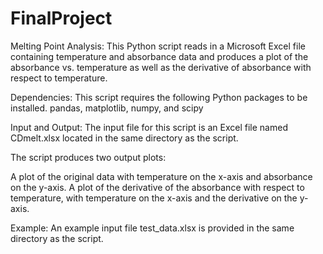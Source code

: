 # FinalProject
Melting Point Analysis:
This Python script reads in a Microsoft Excel file containing temperature and absorbance data and produces a plot of the absorbance vs. temperature as well as the derivative of absorbance with respect to temperature.

Dependencies:
This script requires the following Python packages to be installed.
pandas,
matplotlib,
numpy, and
scipy

Input and Output:
The input file for this script is an Excel file named CDmelt.xlsx located in the same directory as the script.

The script produces two output plots:

A plot of the original data with temperature on the x-axis and absorbance on the y-axis.
A plot of the derivative of the absorbance with respect to temperature, with temperature on the x-axis and the derivative on the y-axis.

Example:
An example input file test_data.xlsx is provided in the same directory as the script.
